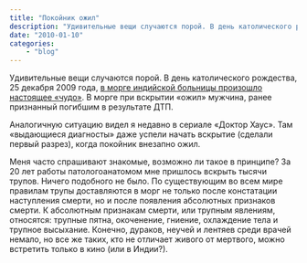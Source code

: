 ```yaml
---
title: "Покойник ожил"
description: "Удивительные вещи случаются порой. В день католического рождества, 25 декабря 2009 года, в морге индийской больницы произошло настоящее «чудо». В морге при вскрытии «ожил» мужчина, ранее признанный погибшим в результате ДТП. "
date: "2010-01-10"
categories: 
    - "blog"
---
```


Удивительные вещи случаются порой. В день католического рождества, 25 декабря 2009 года, <a href="http://www.eurosmi.ru/v_indiiyskom_morge_vo_vremya_vskrytiya_ojil_pokoiynik.html" rel="nofollow">в морге индийской больницы произошло настоящее «чудо»</a>. В морге при вскрытии «ожил» мужчина, ранее признанный погибшим в результате ДТП. 

Аналогичную ситуацию видел я недавно в сериале «Доктор Хаус». Там «выдающиеся диагносты» даже успели начать вскрытие (сделали первый разрез), когда покойник внезапно ожил. 

Меня часто спрашивают знакомые, возможно ли такое в принципе? За 20 лет работы патологоанатомом мне пришлось вскрыть тысячи трупов. Ничего подобного не было. По существующим во всем мире правилам трупы доставляются в морг не только после констатации наступления смерти, но и после появления абсолютных признаков смерти. К абсолютным признакам смерти, или трупным явлениям, относятся: трупные пятна, окоченение, гниение, охлаждение тела и трупное высыхание. Конечно, дураков, неучей и лентяев среди врачей немало, но все же таких, кто не отличает живого от мертвого, можно встретить только в кино (или в Индии?). 


